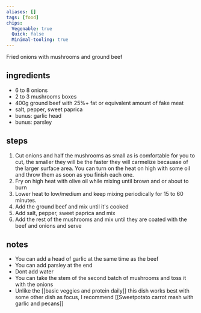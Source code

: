 ```yaml
---
aliases: []
tags: [food]
chips:
  Vegenable: true
  Quick: false
  Minimal-tooling: true
---
```

Fried onions with mushrooms and ground beef

## ingredients
- 6 to 8 onions
- 2 to 3 mushrooms boxes
- 400g ground beef with 25%+ fat or equivalent amount of fake meat
- salt, pepper, sweet paprica
- bunus: garlic head
- bunus: parsley

## steps
1. Cut onions and half the mushrooms as small as is comfortable for you to cut, the smaller they will be the faster they will carmelize becauase of the larger surface area. You can turn on the heat on high with some oil and throw them as soon as you finish each one.
2. Fry on high heat with olive oil while mixing until brown and or about to burn
3. Lower heat to low/medium and keep mixing periodically for 15 to 60 minutes. 
4. Add the ground beef and mix until it's cooked
5. Add salt, pepper, sweet paprica and mix
6. Add the rest of the mushrooms and mix until they are coated with the beef and onions and serve

## notes
- You can add a head of garlic at the same time as the beef
- You can add parsley at the end
- Dont add water
- You can take the stem of the second batch of mushrooms and toss it with the onions
- Unlike the [[basic veggies and protein daily]] this dish works best with some other dish as focus, I recommend [[Sweetpotato carrot mash with garlic and pecans]]